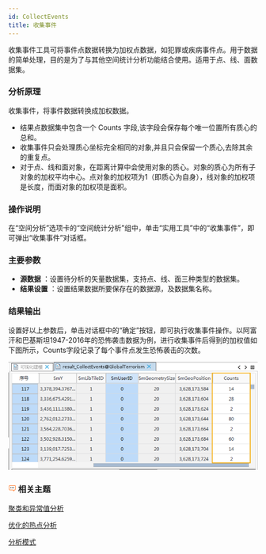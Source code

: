 ```yaml
---
id: CollectEvents
title: 收集事件
---
```

收集事件工具可将事件点数据转换为加权点数据，如犯罪或疾病事件点。用于数据的简单处理，目的是为了与其他空间统计分析功能结合使用。适用于点、线、面数据集。

### 分析原理

收集事件，将事件数据转换成加权数据。

  * 结果点数据集中包含一个 Counts 字段,该字段会保存每个唯一位置所有质心的总和。
  * 收集事件只会处理质心坐标完全相同的对象,并且只会保留一个质心,去除其余的重复点。
  * 对于点、线和面对象，在距离计算中会使用对象的质心。对象的质心为所有子对象的加权平均中心。点对象的加权项为1（即质心为自身），线对象的加权项是长度，而面对象的加权项是面积。

### 操作说明

在“空间分析”选项卡的“空间统计分析”组中，单击“实用工具”中的“收集事件”，即可弹出“收集事件”对话框。

### 主要参数

  * **源数据** ：设置待分析的矢量数据集，支持点、线、面三种类型的数据集。
  * **结果设置** ：设置结果数据所要保存在的数据源，及数据集名称。

### 结果输出

设置好以上参数后，单击对话框中的“确定”按钮，即可执行收集事件操作。以阿富汗和巴基斯坦1947-2016年的恐怖袭击数据为例，进行收集事件后得到的加权值如下图所示，Counts字段记录了每个事件点发生恐怖袭击的次数。

![](img/CollectEvents.png)

### ![](img/seealso.png) 相关主题

[聚类和异常值分析](ClusterOutlierAnalystl)

[优化的热点分析](OptimizedHotSpotAnalystl)

[分析模式](AnalyzingPatternsl)



